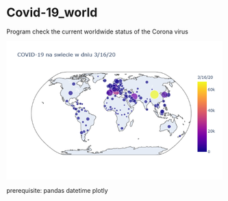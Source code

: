 # Covid-19_world
Program check the current worldwide status of the Corona virus

![alt text](https://github.com/MJMarijnissen/Covid-19_world/blob/master/newplot.png)

prerequisite:
pandas
datetime
plotly
